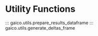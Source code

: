 # Utility Functions

::: gaico.utils.prepare_results_dataframe
::: gaico.utils.generate_deltas_frame
